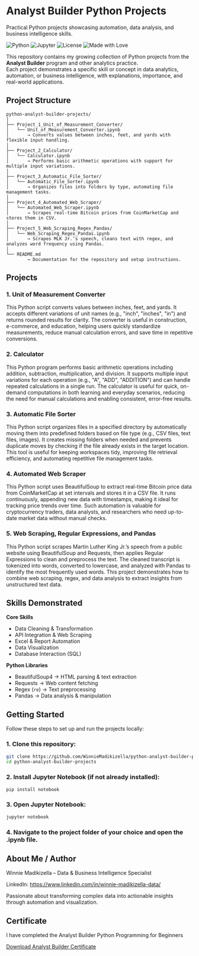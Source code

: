# Analyst Builder Python Projects
Practical Python projects showcasing automation, data analysis, and business intelligence skills.

![Python](https://img.shields.io/badge/Python-3.9%2B-blue?logo=python) ![Jupyter](https://img.shields.io/badge/Jupyter-Notebook-orange?logo=jupyter) ![License](https://img.shields.io/badge/License-MIT-green) ![Made with Love](https://img.shields.io/badge/Made%20with-❤️-red)

This repository contains my growing collection of Python projects from the **Analyst Builder** program and other analytics practice.  
Each project demonstrates a specific skill or concept in data analytics, automation, or business intelligence, with explanations, importance, and real-world applications.

## Project Structure
```
python-analyst-builder-projects/
│
├── Project_1_Unit_of_Measurement_Converter/
│   └── Unit_of_Measurement_Converter.ipynb
│       → Converts values between inches, feet, and yards with flexible input handling.
│
├── Project_2_Calculator/
│   └── Calculator.ipynb
│       → Performs basic arithmetic operations with support for multiple input variations.
│
├── Project_3_Automatic_File_Sorter/
│   └── Automatic_File_Sorter.ipynb
│       → Organizes files into folders by type, automating file management tasks.
│
├── Project_4_Automated_Web_Scraper/
│   └── Automated_Web_Scraper.ipynb
│       → Scrapes real-time Bitcoin prices from CoinMarketCap and stores them in CSV.
│
├── Project_5_Web_Scraping_Regex_Pandas/
│   └── Web_Scraping_Regex_Pandas.ipynb
│       → Scrapes MLK Jr.’s speech, cleans text with regex, and analyzes word frequency using Pandas.
│
└── README.md
        → Documentation for the repository and setup instructions.

```

## Projects
### 1. Unit of Measurement Converter
This Python script converts values between inches, feet, and yards. It accepts different variations of unit names (e.g., "inch", "inches", "in") and returns rounded results for clarity. The converter is useful in construction, e-commerce, and education, helping users quickly standardize measurements, reduce manual calculation errors, and save time in repetitive conversions.

### 2. Calculator
This Python program performs basic arithmetic operations including addition, subtraction, multiplication, and division. It supports multiple input variations for each operation (e.g., "A", "ADD", "ADDITION") and can handle repeated calculations in a single run. The calculator is useful for quick, on-demand computations in both learning and everyday scenarios, reducing the need for manual calculations and enabling consistent, error-free results.

### 3. Automatic File Sorter
This Python script organizes files in a specified directory by automatically moving them into predefined folders based on file type (e.g., CSV files, text files, images). It creates missing folders when needed and prevents duplicate moves by checking if the file already exists in the target location. This tool is useful for keeping workspaces tidy, improving file retrieval efficiency, and automating repetitive file management tasks.

### 4. Automated Web Scraper
This Python script uses BeautifulSoup to extract real-time Bitcoin price data from CoinMarketCap at set intervals and stores it in a CSV file. It runs continuously, appending new data with timestamps, making it ideal for tracking price trends over time. Such automation is valuable for cryptocurrency traders, data analysts, and researchers who need up-to-date market data without manual checks.

### 5. Web Scraping, Regular Expressions, and Pandas
This Python script scrapes Martin Luther King Jr.’s speech from a public website using BeautifulSoup and Requests, then applies Regular Expressions to clean and preprocess the text. The cleaned transcript is tokenized into words, converted to lowercase, and analyzed with Pandas to identify the most frequently used words. This project demonstrates how to combine web scraping, regex, and data analysis to extract insights from unstructured text data.

## Skills Demonstrated
**Core Skills**
- Data Cleaning & Transformation  
- API Integration & Web Scraping  
- Excel & Report Automation  
- Data Visualization  
- Database Interaction (SQL)  

**Python Libraries**
- BeautifulSoup4 → HTML parsing & text extraction  
- Requests → Web content fetching  
- Regex (`re`) → Text preprocessing  
- Pandas → Data analysis & manipulation  


## Getting Started

Follow these steps to set up and run the projects locally:

### 1. Clone this repository:
```bash
git clone https://github.com/WinnieMadikizella/python-analyst-builder-projects.git
cd python-analyst-builder-projects
```

### 2. Install Jupyter Notebook (if not already installed):
```bash
pip install notebook
```

### 3. Open Jupyter Notebook:
```bash
jupyter notebook
```

### 4. Navigate to the project folder of your choice and open the .ipynb file.


## About Me / Author

Winnie Madikizella – Data & Business Intelligence Specialist

LinkedIn: https://www.linkedin.com/in/winnie-madikizella-data/

Passionate about transforming complex data into actionable insights through automation and visualization.

## Certificate
I have completed the Analyst Builder Python Programming for Beginners

[Download Analyst Builder Certificate](certificates/Analyst_Builder_Certificate.pdf)

